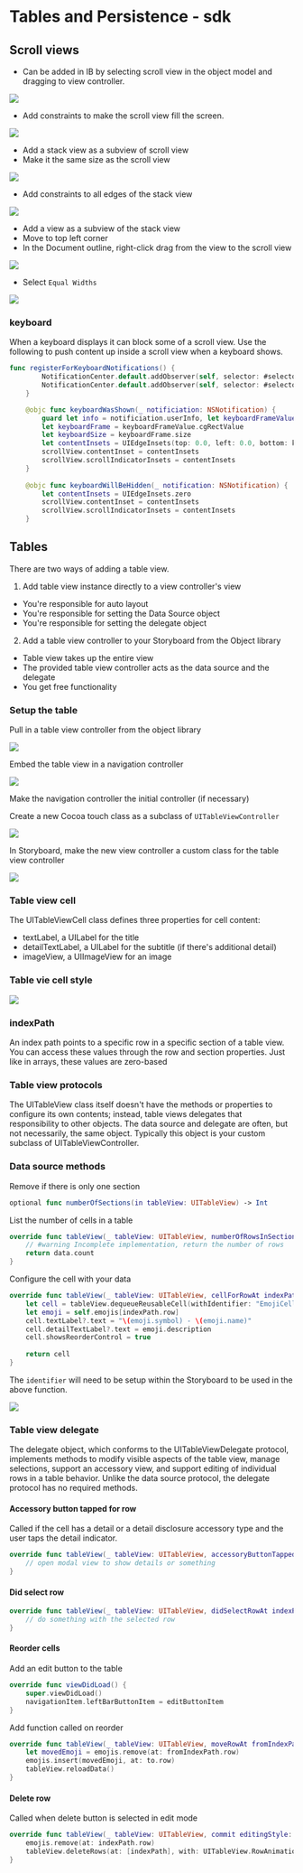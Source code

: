 # Tables and Persistence - sdk

## Scroll views

* Can be added in IB by selecting scroll view in the object model and dragging to view controller.

![](images/scroll-view.png)

* Add constraints to make the scroll view fill the screen.

![](images/constraints.png)

* Add a stack view as a subview of scroll view
* Make it the same size as the scroll view

![](images/stack-view.png)

* Add constraints to all edges of the stack view

![](images/stack-view-constraints.png)

* Add a view as a subview of the stack view
* Move to top left corner
* In the Document outline, right-click drag from the view to the scroll view

![](images/view-length-drag.png)

* Select `Equal Widths`

![](images/view-length-equal.png)

### keyboard

When a keyboard displays it can block some of a scroll view. Use the following to push content up inside a scroll view when a keyboard shows.

```swift
func registerForKeyboardNotifications() {
        NotificationCenter.default.addObserver(self, selector: #selector(keyboardWasShown(_:)), name: UIResponder.keyboardDidShowNotification, object: nil)
        NotificationCenter.default.addObserver(self, selector: #selector(keyboardWillBeHidden(_:)), name: UIResponder.keyboardWillHideNotification, object: nil)
    }

    @objc func keyboardWasShown(_ notificiation: NSNotification) {
        guard let info = notificiation.userInfo, let keyboardFrameValue = info[UIResponder.keyboardFrameBeginUserInfoKey] as? NSValue else { return }
        let keyboardFrame = keyboardFrameValue.cgRectValue
        let keyboardSize = keyboardFrame.size
        let contentInsets = UIEdgeInsets(top: 0.0, left: 0.0, bottom: keyboardSize.height, right: 0.0)
        scrollView.contentInset = contentInsets
        scrollView.scrollIndicatorInsets = contentInsets
    }
    
    @objc func keyboardWillBeHidden(_ notification: NSNotification) {
        let contentInsets = UIEdgeInsets.zero
        scrollView.contentInset = contentInsets
        scrollView.scrollIndicatorInsets = contentInsets
    }
```

## Tables

There are two ways of adding a table view.

1. Add table view instance directly to a view controller's view
* You're responsible for auto layout
* You're responsible for setting the Data Source object
* You're responsible for setting the delegate object

2. Add a table view controller to your Storyboard from the Object library
* Table view takes up the entire view
* The provided table view controller acts as the data source and the delegate
* You get free functionality

### Setup the table

Pull in a table view controller from the object library

![](images/table-view.png)

Embed the table view in a navigation controller

![](images/table-view-2.png)

Make the navigation controller the initial controller (if necessary)

Create a new Cocoa touch class as a subclass of `UITableViewController`

![](images/table-view-3.png)

In Storyboard, make the new view controller a custom class for the table view controller

![](images/table-view-4.png)

### Table view cell

The UITableViewCell class defines three properties for cell content:

* textLabel, a UILabel for the title
* detailTextLabel, a UILabel for the subtitle (if there's additional detail)
* imageView, a UIImageView for an image

### Table vie cell style

![](images/table-view-5.png)

### indexPath

An index path points to a specific row in a specific section of a table view. You can access these values through the row and section properties. Just like in arrays, these values are zero-based

### Table view protocols

The UITableView class itself doesn't have the methods or properties to configure its own contents; instead, table views delegates that responsibility to other objects. The data source and delegate are often, but not necessarily, the same object. Typically this object is your custom subclass of UITableViewController.
 
### Data source methods

Remove if there is only one section

```swift
optional func numberOfSections(in tableView: UITableView) -> Int
```

List the number of cells in a table

```swift
override func tableView(_ tableView: UITableView, numberOfRowsInSection section: Int) -> Int {
    // #warning Incomplete implementation, return the number of rows
    return data.count
}
```

Configure the cell with your data

```swift
override func tableView(_ tableView: UITableView, cellForRowAt indexPath: IndexPath) -> UITableViewCell {
    let cell = tableView.dequeueReusableCell(withIdentifier: "EmojiCell", for: indexPath)
    let emoji = self.emojis[indexPath.row]
    cell.textLabel?.text = "\(emoji.symbol) - \(emoji.name)"
    cell.detailTextLabel?.text = emoji.description
    cell.showsReorderControl = true
    
    return cell
}
```

The `identifier` will need to be setup within the Storyboard to be used in the above function.

![](images/table-view-6.png)

### Table view delegate

The delegate object, which conforms to the UITableViewDelegate protocol, implements methods to modify visible aspects of the table view, manage selections, support an accessory view, and support editing of individual rows in a table behavior. Unlike the data source protocol, the delegate protocol has no required methods.

#### Accessory button tapped for row

Called if the cell has a detail or a detail disclosure accessory type and the user taps the detail indicator.

```swift
override func tableView(_ tableView: UITableView, accessoryButtonTappedForRowWith indexPath: IndexPath) {
    // open modal view to show details or something
}
```

#### Did select row

```swift
override func tableView(_ tableView: UITableView, didSelectRowAt indexPath: IndexPath) {
    // do something with the selected row
}
```

#### Reorder cells

Add an edit button to the table

```swift
override func viewDidLoad() {
    super.viewDidLoad()
    navigationItem.leftBarButtonItem = editButtonItem
}
```

Add function called on reorder

```swift
override func tableView(_ tableView: UITableView, moveRowAt fromIndexPath: IndexPath, to: IndexPath) {
    let movedEmoji = emojis.remove(at: fromIndexPath.row)
    emojis.insert(movedEmoji, at: to.row)
    tableView.reloadData()
}
```

#### Delete row

Called when delete button is selected in edit mode

```swift
override func tableView(_ tableView: UITableView, commit editingStyle: UITableViewCell.EditingStyle, forRowAt indexPath: IndexPath) {
    emojis.remove(at: indexPath.row)
    tableView.deleteRows(at: [indexPath], with: UITableView.RowAnimation.fade)
}
```


